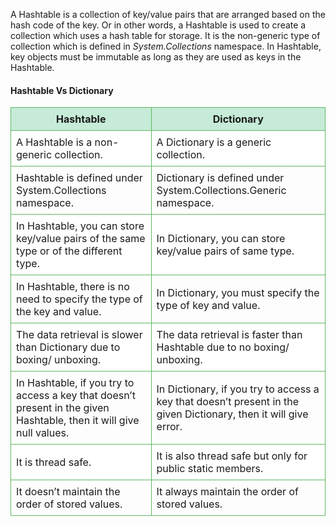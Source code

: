 </pre>

A Hashtable is a collection of key/value pairs that are arranged based on the hash code of the key. Or in other words, a Hashtable is used to create a collection which uses a hash table for storage. It is the non-generic type of collection which is defined in _System.Collections_ namespace. In Hashtable, key objects must be immutable as long as they are used as keys in the Hashtable.


#### Hashtable Vs Dictionary

<style>.math-table{border-collapse:collapse;width:100%}.math-table td{border:1px solid #5fb962;text-align:left!important;padding:8px}.math-table th{border:1px solid #5fb962;padding:8px}.math-table tr&gt;th{background-color:#c6ebd9;vertical-align:middle}.math-table tr:nth-child(odd){background-color:#fff}</style>

<table class="math-table">

<tbody>

<tr>
<th style="background-color:#c6ebd9">Hashtable</th>
<th style="background-color:#c6ebd9">Dictionary</th>

</tr>

</tbody>

<tbody>

<tr>

<td>A Hashtable is a non-generic collection.</td>

<td>A Dictionary is a generic collection.</td>

</tr>

<tr>

<td>Hashtable is defined under System.Collections namespace.</td>

<td>Dictionary is defined under System.Collections.Generic namespace.</td>

</tr>

<tr>

<td>In Hashtable, you can store key/value pairs of the same type or of the different type.</td>

<td>In Dictionary, you can store key/value pairs of same type.</td>

</tr>

<tr>

<td>In Hashtable, there is no need to specify the type of the key and value.</td>

<td>In Dictionary, you must specify the type of key and value.</td>

</tr>

<tr>

<td>The data retrieval is slower than Dictionary due to boxing/ unboxing.</td>

<td>The data retrieval is faster than Hashtable due to no boxing/ unboxing.</td>

</tr>

<tr>

<td>In Hashtable, if you try to access a key that doesn’t present in the given Hashtable, then it will give null values.</td>

<td>In Dictionary, if you try to access a key that doesn’t present in the given Dictionary, then it will give error.</td>

</tr>

<tr>

<td>It is thread safe.</td>

<td>It is also thread safe but only for public static members.</td>

</tr>

<tr>

<td>It doesn’t maintain the order of stored values.</td>

<td>It always maintain the order of stored values.</td>

</tr>

</tbody>

</table>

<div class="textBasedMannualAds_2">

</div>


</div>

</div>

</div>

</article>


